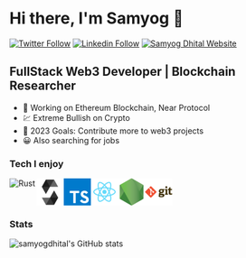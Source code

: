 # Hi there, I'm Samyog 👋

[![Twitter Follow](https://img.shields.io/twitter/follow/samyog_dhital?color=1DA1F2&logo=twitter&style=for-the-badge)](https://twitter.com/intent/follow?original_referer=https://github.com/samyogdhital&screen_name=samyog_dhital)
[![Linkedin Follow](https://img.shields.io/badge/LinkedIn-0077B5?style=for-the-badge&logo=linkedin&logoColor=white)](https://www.linkedin.com/comm/mynetwork/discovery-see-all?usecase=PEOPLE_FOLLOWS&followMember=samyogdhital)
[![Samyog Dhital Website](https://img.shields.io/website?label=samyogdhital.com.np&style=for-the-badge&url=https://www.samyogdhital.com.np/)](https://www.samyogdhital.com.np/)

## FullStack Web3 Developer | Blockchain Researcher

- 🌱 Working on Ethereum Blockchain, Near Protocol
- 💹 Extreme Bullish on Crypto
- 🥅 2023 Goals: Contribute more to web3 projects
- 😀 Also searching for jobs

### Tech I enjoy

<div style="display: flex;">
<a href="https://www.rust-lang.org/"><img align="left" alt="Rust" src="https://avatars.githubusercontent.com/u/5430905?s=40&v=4" width="48" height="48" /></a>
<a href="https://soliditylang.org/"><img align="left" alt="Solidity"src="https://raw.githubusercontent.com/github/explore/ba9de12f88fd08825c51928e91f1678cb5c94b26/topics/solidity/solidity.png" width="48" height="48" /></a>
<a href="https://www.typescriptlang.org/">
<img align="left" alt="TypeScript" src="https://raw.githubusercontent.com/github/explore/80688e429a7d4ef2fca1e82350fe8e3517d3494d/topics/typescript/typescript.png"
width="48" height="48"
/>
</a>
<a href="https://react.dev/">
<img align="left" alt="React" src="https://raw.githubusercontent.com/github/explore/80688e429a7d4ef2fca1e82350fe8e3517d3494d/topics/react/react.png"
width="48" height="48"
/>
</a>
<a href="https://nodejs.org/en">
<img align="left" alt="Node.js" src="https://raw.githubusercontent.com/github/explore/80688e429a7d4ef2fca1e82350fe8e3517d3494d/topics/nodejs/nodejs.png" width="48" height="48"
/>
</a>
<a href="https://git-scm.com/">
<img align="left" alt="Git"  src="https://raw.githubusercontent.com/github/explore/80688e429a7d4ef2fca1e82350fe8e3517d3494d/topics/git/git.png" width="48" height="48"
/>
</a>
</div>

### Stats
  
<div style="display: flex;"> 
  <img src="https://github-readme-stats.vercel.app/api?username=samyogdhital&show_icons=true&hide=&count_private=true&title_color=0891b2&text_color=e4e4e7&icon_color=0891b2&bg_color=3f3f46&hide_border=true&show_icons=true" alt="samyogdhital's GitHub stats" height="229" />
</div>
